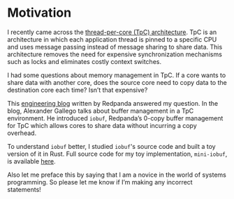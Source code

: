 # Motivation

I recently came across the [thread-per-core (TpC) architecture](https://www.datadoghq.com/blog/engineering/introducing-glommio/). TpC is an architecture in which each application thread is pinned to a specific CPU and uses message passing instead of message sharing to share data. This architecture removes the need for expensive synchronization mechanisms such as locks and eliminates costly context switches.

I had some questions about memory management in TpC. If a core wants to share data with another core, does the source core need to copy data to the destination core each time? Isn’t that expensive?

This [engineering blog](https://redpanda.com/blog/tpc-buffers) written by Redpanda answered my question. In the blog, Alexander Gallego talks about buffer management in a TpC environment. He introduced `iobuf`, Redpanda’s 0-copy buffer management for TpC which allows cores to share data without incurring a copy overhead.

To understand `iobuf` better, I studied `iobuf`'s source code and built a toy version of it in Rust. Full source code for my toy implementation, `mini-iobuf`, is available [here](https://github.com/brianshih1/mini-iobuf).

Also let me preface this by saying that I am a novice in the world of systems programming. So please let me know if I’m making any incorrect statements!

